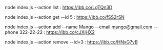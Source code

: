 node index.js --action list :
https://ibb.co/LgTQn3D

 
node index.js --action get --id 5 :
https://ibb.co/fSS2rSN


node index.js --action add --name Mango --email mango@gmail.com --phone 322-22-22 :
https://ibb.co/cJXjHX2


node index.js --action remove --id=3 :
https://ibb.co/HNxG7vB
